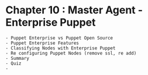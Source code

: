 #  Chapter 10  :  Master Agent - Enterprise Puppet
    - Puppet Enterprise vs Puppet Open Source
    - Puppet Enterprise Features
    - Classifying Nodes with Enterprise Puppet
    - Re configuring Puppet Nodes (remove ssl, re add)
    - Summary
    - Quiz
    - 
